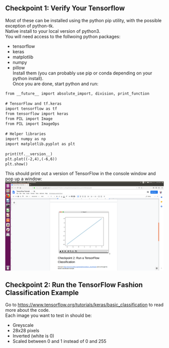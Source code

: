 ## Checkpoint 1: Verify Your Tensorflow
Most of these can be installed using the python pip utility, with the possible exception of python-tk.         
Native install to your local version of python3.         
You will need access to the follwoing python packages: 
- tensorflow
- keras
- matplotlib
- numpy
- pillow             
Install them (you can probably use pip or conda depending on your python install).          
Once you are done, start python and run:
```
from __future__ import absolute_import, division, print_function

# TensorFlow and tf.keras
import tensorflow as tf
from tensorflow import keras
from PIL import Image
from PIL import ImageOps

# Helper libraries
import numpy as np
import matplotlib.pyplot as plt

print(tf.__version__)
plt.plot((-2,4),(-6,6))
plt.show()

```
This should print out a version of TensorFlow in the console window and pop up a window:       
![alt text](https://github.com/samspre/Doggone-It/blob/master/tf-fashion/TestImage.png)

## Checkpoint 2: Run the TensorFlow Fashion Classification Example
Go to https://www.tensorflow.org/tutorials/keras/basic_classification to read more about the code.       
Each image you want to test in should be:       
- Greyscale
- 28x28 pixels
- Inverted (white is 0)
- Scaled between 0 and 1 instead of 0 and 255

